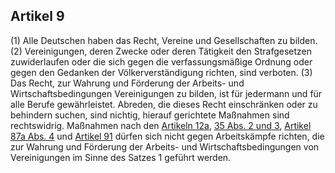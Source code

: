 ## Artikel 9

(1) Alle Deutschen haben das Recht, Vereine und Gesellschaften zu bilden.
(2) Vereinigungen, deren Zwecke oder deren Tätigkeit den Strafgesetzen zuwiderlaufen oder die sich gegen die verfassungsmäßige Ordnung oder gegen den Gedanken der Völkerverständigung richten, sind verboten.
(3) Das Recht, zur Wahrung und Förderung der Arbeits- und Wirtschaftsbedingungen Vereinigungen zu bilden, ist für jedermann und für alle Berufe gewährleistet. Abreden, die dieses Recht einschränken oder zu behindern suchen, sind nichtig, hierauf gerichtete Maßnahmen sind rechtswidrig. Maßnahmen nach den [Artikeln 12a](#artikel-12), [35 Abs. 2 und 3](#artikel-35), [Artikel 87a Abs. 4](#artikel-87) und [Artikel 91](#artikel-91) dürfen sich nicht gegen Arbeitskämpfe richten, die zur Wahrung und Förderung der Arbeits- und Wirtschaftsbedingungen von Vereinigungen im Sinne des Satzes 1 geführt werden.

